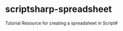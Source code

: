 scriptsharp-spreadsheet
=======================

Tutorial Resource for creating a spreadsheet in Script#

